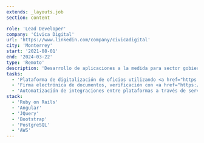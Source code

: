 ```yaml
---
extends: _layouts.job
section: content

role: 'Lead Developer'
company: 'Civica Digital'
url: 'https://www.linkedin.com/company/civicadigital'
city: 'Monterrey'
start: '2021-08-01'
end: '2024-03-22'
type: 'Remoto'
description: 'Desarrollo de aplicaciones a la medida para sector gobierno y non-profit'
tasks:
  - 'Plataforma de digitalización de oficios utilizando <a href="https://github.com/Shopify/liquid" target="_blank">liquid</a> template engine para previsualización en tiempo real de documentos'
  - 'Firma electrónica de documentos, verificación con <a href="https://github.com/kjur/jsrsasign" target="_blank">jsrsasign</a> y validación de vigencia de la FIEL vía integración con SAT webservice'
  - 'Automatización de integraciones entre plataformas a través de serverless functions y conexión con webservices de terceros'
stack:
  - 'Ruby on Rails'
  - 'Angular'
  - 'JQuery'
  - 'Bootstrap'
  - 'PostgreSQL'
  - 'AWS'
---
```


